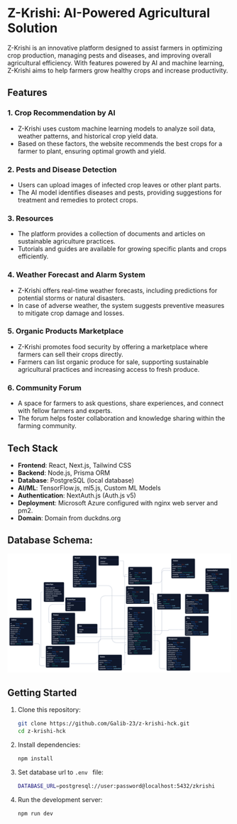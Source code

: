 # Z-Krishi: AI-Powered Agricultural Solution

Z-Krishi is an innovative platform designed to assist farmers in optimizing crop production, managing pests and diseases, and improving overall agricultural efficiency. With features powered by AI and machine learning, Z-Krishi aims to help farmers grow healthy crops and increase productivity.

## Features

### 1. **Crop Recommendation by AI**
   - Z-Krishi uses custom machine learning models to analyze soil data, weather patterns, and historical crop yield data.
   - Based on these factors, the website recommends the best crops for a farmer to plant, ensuring optimal growth and yield.

### 2. **Pests and Disease Detection**
   - Users can upload images of infected crop leaves or other plant parts.
   - The AI model identifies diseases and pests, providing suggestions for treatment and remedies to protect crops.

### 3. **Resources**
   - The platform provides a collection of documents and articles on sustainable agriculture practices.
   - Tutorials and guides are available for growing specific plants and crops efficiently.

### 4. **Weather Forecast and Alarm System**
   - Z-Krishi offers real-time weather forecasts, including predictions for potential storms or natural disasters.
   - In case of adverse weather, the system suggests preventive measures to mitigate crop damage and losses.

### 5. **Organic Products Marketplace**
   - Z-Krishi promotes food security by offering a marketplace where farmers can sell their crops directly.
   - Farmers can list organic produce for sale, supporting sustainable agricultural practices and increasing access to fresh produce.

### 6. **Community Forum**
   - A space for farmers to ask questions, share experiences, and connect with fellow farmers and experts.
   - The forum helps foster collaboration and knowledge sharing within the farming community.

## Tech Stack

- **Frontend**: React, Next.js, Tailwind CSS
- **Backend**: Node.js, Prisma ORM
- **Database**: PostgreSQL (local database)
- **AI/ML**: TensorFlow.js, ml5.js, Custom ML Models
- **Authentication**: NextAuth.js (Auth.js v5)
- **Deployment**: Microsoft Azure configured with nginx web server and pm2.
- **Domain**: Domain from duckdns.org




## Database Schema:

![Z-Krishi Logo](assets/schema.png)



## Getting Started

1. Clone this repository:
  
    ```bash
    git clone https://github.com/Galib-23/z-krishi-hck.git
    cd z-krishi-hck
    ```
2. Install dependencies:
  
    ```bash
    npm install
    ```
3. Set database url to `.env ` file:
  
    ```bash
    DATABASE_URL=postgresql://user:password@localhost:5432/zkrishi
    ```
3. Run the development server:
  
    ```bash
    npm run dev
    ```

